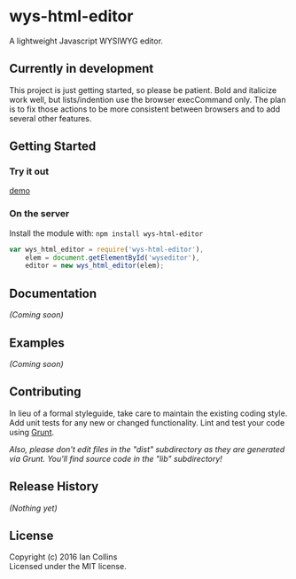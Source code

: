 # wys-html-editor

A lightweight Javascript WYSIWYG editor.

## Currently in development
This project is just getting started, so please be patient. Bold and italicize work well, but lists/indention use the browser execCommand only. The plan is to fix those actions to be more consistent between browsers and to add several other features.

## Getting Started
### Try it out
[demo](https://rawgit.com/iblank/wys-html-editor/develop/demo/index.html)

### On the server
Install the module with: `npm install wys-html-editor`

```javascript
var wys_html_editor = require('wys-html-editor'),
    elem = document.getElementById('wyseditor'),
    editor = new wys_html_editor(elem);
```

## Documentation
_(Coming soon)_

## Examples
_(Coming soon)_

## Contributing
In lieu of a formal styleguide, take care to maintain the existing coding style. Add unit tests for any new or changed functionality. Lint and test your code using [Grunt](http://gruntjs.com/).

_Also, please don't edit files in the "dist" subdirectory as they are generated via Grunt. You'll find source code in the "lib" subdirectory!_

## Release History
_(Nothing yet)_

## License
Copyright (c) 2016 Ian Collins  
Licensed under the MIT license.
